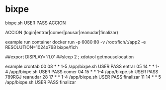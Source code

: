 # bixpe


bixpe.sh USER PASS ACCION

ACCION (login|entrar|comer|pausar|reanudar|finalizar)

example run container
docker run -p 6080:80 -v /root/fich/:/app2 -e RESOLUTION=1024x768 bixpe/fich

##export DISPLAY=':1.0'
##sleep 2 ; xdotool getmouselocation

example crontab
00 08  *  *  1-5 /app/bixpe.sh USER PASS entrar
05 14  *  *  1-4 /app/bixpe.sh USER PASS comer
04 15  *  *  1-4 /app/bixpe.sh USER PASS 789RGJ reanudar
28 17  *  *  1-4 /app/bixpe.sh USER PASS finalizar
11 14  *  *  5   /app/bixpe.sh USER PASS finalizar
